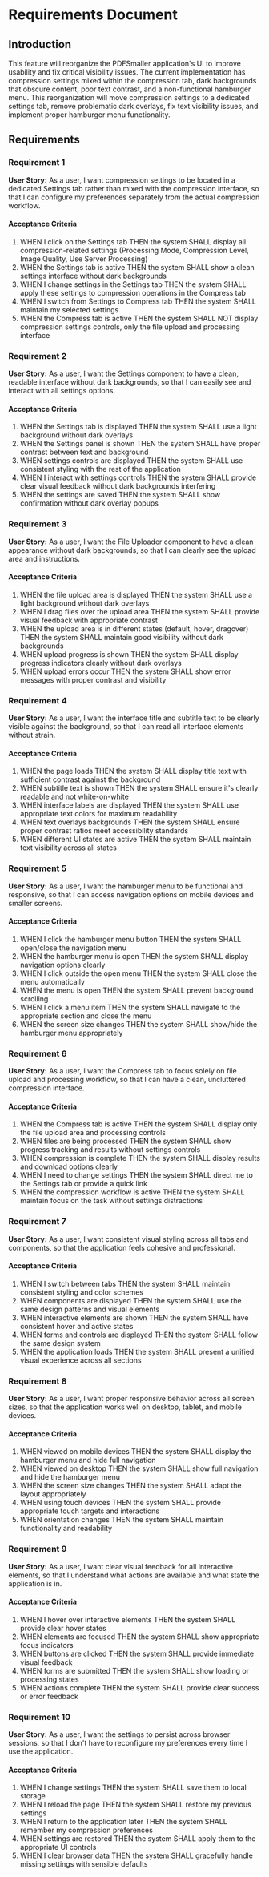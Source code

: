 # Requirements Document

## Introduction

This feature will reorganize the PDFSmaller application's UI to improve usability and fix critical visibility issues. The current implementation has compression settings mixed within the compression tab, dark backgrounds that obscure content, poor text contrast, and a non-functional hamburger menu. This reorganization will move compression settings to a dedicated settings tab, remove problematic dark overlays, fix text visibility issues, and implement proper hamburger menu functionality.

## Requirements

### Requirement 1

**User Story:** As a user, I want compression settings to be located in a dedicated Settings tab rather than mixed with the compression interface, so that I can configure my preferences separately from the actual compression workflow.

#### Acceptance Criteria

1. WHEN I click on the Settings tab THEN the system SHALL display all compression-related settings (Processing Mode, Compression Level, Image Quality, Use Server Processing)
2. WHEN the Settings tab is active THEN the system SHALL show a clean settings interface without dark backgrounds
3. WHEN I change settings in the Settings tab THEN the system SHALL apply these settings to compression operations in the Compress tab
4. WHEN I switch from Settings to Compress tab THEN the system SHALL maintain my selected settings
5. WHEN the Compress tab is active THEN the system SHALL NOT display compression settings controls, only the file upload and processing interface

### Requirement 2

**User Story:** As a user, I want the Settings component to have a clean, readable interface without dark backgrounds, so that I can easily see and interact with all settings options.

#### Acceptance Criteria

1. WHEN the Settings tab is displayed THEN the system SHALL use a light background without dark overlays
2. WHEN the Settings panel is shown THEN the system SHALL have proper contrast between text and background
3. WHEN settings controls are displayed THEN the system SHALL use consistent styling with the rest of the application
4. WHEN I interact with settings controls THEN the system SHALL provide clear visual feedback without dark backgrounds interfering
5. WHEN the settings are saved THEN the system SHALL show confirmation without dark overlay popups

### Requirement 3

**User Story:** As a user, I want the File Uploader component to have a clean appearance without dark backgrounds, so that I can clearly see the upload area and instructions.

#### Acceptance Criteria

1. WHEN the file upload area is displayed THEN the system SHALL use a light background without dark overlays
2. WHEN I drag files over the upload area THEN the system SHALL provide visual feedback with appropriate contrast
3. WHEN the upload area is in different states (default, hover, dragover) THEN the system SHALL maintain good visibility without dark backgrounds
4. WHEN upload progress is shown THEN the system SHALL display progress indicators clearly without dark overlays
5. WHEN upload errors occur THEN the system SHALL show error messages with proper contrast and visibility

### Requirement 4

**User Story:** As a user, I want the interface title and subtitle text to be clearly visible against the background, so that I can read all interface elements without strain.

#### Acceptance Criteria

1. WHEN the page loads THEN the system SHALL display title text with sufficient contrast against the background
2. WHEN subtitle text is shown THEN the system SHALL ensure it's clearly readable and not white-on-white
3. WHEN interface labels are displayed THEN the system SHALL use appropriate text colors for maximum readability
4. WHEN text overlays backgrounds THEN the system SHALL ensure proper contrast ratios meet accessibility standards
5. WHEN different UI states are active THEN the system SHALL maintain text visibility across all states

### Requirement 5

**User Story:** As a user, I want the hamburger menu to be functional and responsive, so that I can access navigation options on mobile devices and smaller screens.

#### Acceptance Criteria

1. WHEN I click the hamburger menu button THEN the system SHALL open/close the navigation menu
2. WHEN the hamburger menu is open THEN the system SHALL display navigation options clearly
3. WHEN I click outside the open menu THEN the system SHALL close the menu automatically
4. WHEN the menu is open THEN the system SHALL prevent background scrolling
5. WHEN I click a menu item THEN the system SHALL navigate to the appropriate section and close the menu
6. WHEN the screen size changes THEN the system SHALL show/hide the hamburger menu appropriately

### Requirement 6

**User Story:** As a user, I want the Compress tab to focus solely on file upload and processing workflow, so that I can have a clean, uncluttered compression interface.

#### Acceptance Criteria

1. WHEN the Compress tab is active THEN the system SHALL display only the file upload area and processing controls
2. WHEN files are being processed THEN the system SHALL show progress tracking and results without settings controls
3. WHEN compression is complete THEN the system SHALL display results and download options clearly
4. WHEN I need to change settings THEN the system SHALL direct me to the Settings tab or provide a quick link
5. WHEN the compression workflow is active THEN the system SHALL maintain focus on the task without settings distractions

### Requirement 7

**User Story:** As a user, I want consistent visual styling across all tabs and components, so that the application feels cohesive and professional.

#### Acceptance Criteria

1. WHEN I switch between tabs THEN the system SHALL maintain consistent styling and color schemes
2. WHEN components are displayed THEN the system SHALL use the same design patterns and visual elements
3. WHEN interactive elements are shown THEN the system SHALL have consistent hover and active states
4. WHEN forms and controls are displayed THEN the system SHALL follow the same design system
5. WHEN the application loads THEN the system SHALL present a unified visual experience across all sections

### Requirement 8

**User Story:** As a user, I want proper responsive behavior across all screen sizes, so that the application works well on desktop, tablet, and mobile devices.

#### Acceptance Criteria

1. WHEN viewed on mobile devices THEN the system SHALL display the hamburger menu and hide full navigation
2. WHEN viewed on desktop THEN the system SHALL show full navigation and hide the hamburger menu
3. WHEN the screen size changes THEN the system SHALL adapt the layout appropriately
4. WHEN using touch devices THEN the system SHALL provide appropriate touch targets and interactions
5. WHEN orientation changes THEN the system SHALL maintain functionality and readability

### Requirement 9

**User Story:** As a user, I want clear visual feedback for all interactive elements, so that I understand what actions are available and what state the application is in.

#### Acceptance Criteria

1. WHEN I hover over interactive elements THEN the system SHALL provide clear hover states
2. WHEN elements are focused THEN the system SHALL show appropriate focus indicators
3. WHEN buttons are clicked THEN the system SHALL provide immediate visual feedback
4. WHEN forms are submitted THEN the system SHALL show loading or processing states
5. WHEN actions complete THEN the system SHALL provide clear success or error feedback

### Requirement 10

**User Story:** As a user, I want the settings to persist across browser sessions, so that I don't have to reconfigure my preferences every time I use the application.

#### Acceptance Criteria

1. WHEN I change settings THEN the system SHALL save them to local storage
2. WHEN I reload the page THEN the system SHALL restore my previous settings
3. WHEN I return to the application later THEN the system SHALL remember my compression preferences
4. WHEN settings are restored THEN the system SHALL apply them to the appropriate UI controls
5. WHEN I clear browser data THEN the system SHALL gracefully handle missing settings with sensible defaults